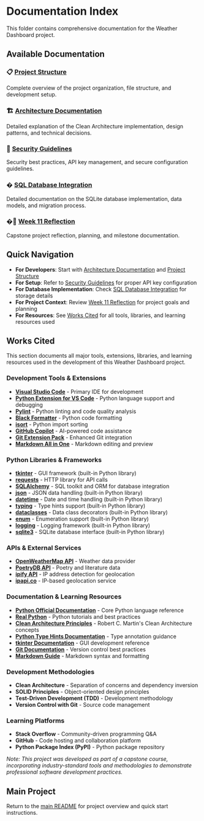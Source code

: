 # Documentation Index

This folder contains comprehensive documentation for the Weather Dashboard project.

## Available Documentation

### 📋 [Project Structure](project_structure.md)

Complete overview of the project organization, file structure, and development setup.

### 🏗️ [Architecture Documentation](architecture.md)

Detailed explanation of the Clean Architecture implementation, design patterns, and technical decisions.

### 🔐 [Security Guidelines](security.md)

Security best practices, API key management, and secure configuration guidelines.

### �️ [SQL Database Integration](SQL_DATABASE.md)

Detailed documentation on the SQLite database implementation, data models, and migration process.

### �📝 [Week 11 Reflection](Week11_Reflection.md)

Capstone project reflection, planning, and milestone documentation.

## Quick Navigation

- **For Developers**: Start with [Architecture Documentation](architecture.md) and [Project Structure](project_structure.md)
- **For Setup**: Refer to [Security Guidelines](security.md) for proper API key configuration
- **For Database Implementation**: Check [SQL Database Integration](SQL_DATABASE.md) for storage details
- **For Project Context**: Review [Week 11 Reflection](Week11_Reflection.md) for project goals and planning
- **For Resources**: See [Works Cited](#works-cited) for all tools, libraries, and learning resources used

## Works Cited

This section documents all major tools, extensions, libraries, and learning resources used in the development of this Weather Dashboard project.

### Development Tools & Extensions

- **[Visual Studio Code](https://code.visualstudio.com/)** - Primary IDE for development
- **[Python Extension for VS Code](https://marketplace.visualstudio.com/items?itemName=ms-python.python)** - Python language support and debugging
- **[Pylint](https://marketplace.visualstudio.com/items?itemName=ms-python.pylint)** - Python linting and code quality analysis
- **[Black Formatter](https://marketplace.visualstudio.com/items?itemName=ms-python.black-formatter)** - Python code formatting
- **[isort](https://marketplace.visualstudio.com/items?itemName=ms-python.isort)** - Python import sorting
- **[GitHub Copilot](https://marketplace.visualstudio.com/items?itemName=GitHub.copilot)** - AI-powered code assistance
- **[Git Extension Pack](https://marketplace.visualstudio.com/items?itemName=donjayamanne.git-extension-pack)** - Enhanced Git integration
- **[Markdown All in One](https://marketplace.visualstudio.com/items?itemName=yzhang.markdown-all-in-one)** - Markdown editing and preview

### Python Libraries & Frameworks

- **[tkinter](https://docs.python.org/3/library/tkinter.html)** - GUI framework (built-in Python library)
- **[requests](https://requests.readthedocs.io/)** - HTTP library for API calls
- **[SQLAlchemy](https://www.sqlalchemy.org/)** - SQL toolkit and ORM for database integration
- **[json](https://docs.python.org/3/library/json.html)** - JSON data handling (built-in Python library)
- **[datetime](https://docs.python.org/3/library/datetime.html)** - Date and time handling (built-in Python library)
- **[typing](https://docs.python.org/3/library/typing.html)** - Type hints support (built-in Python library)
- **[dataclasses](https://docs.python.org/3/library/dataclasses.html)** - Data class decorators (built-in Python library)
- **[enum](https://docs.python.org/3/library/enum.html)** - Enumeration support (built-in Python library)
- **[logging](https://docs.python.org/3/library/logging.html)** - Logging framework (built-in Python library)
- **[sqlite3](https://docs.python.org/3/library/sqlite3.html)** - SQLite database interface (built-in Python library)

### APIs & External Services

- **[OpenWeatherMap API](https://openweathermap.org/api)** - Weather data provider
- **[PoetryDB API](https://poetrydb.org/)** - Poetry and literature data
- **[ipify API](https://www.ipify.org/)** - IP address detection for geolocation
- **[ipapi.co](https://ipapi.co/)** - IP-based geolocation service

### Documentation & Learning Resources

- **[Python Official Documentation](https://docs.python.org/3/)** - Core Python language reference
- **[Real Python](https://realpython.com/)** - Python tutorials and best practices
- **[Clean Architecture Principles](https://blog.cleancoder.com/uncle-bob/2012/08/13/the-clean-architecture.html)** - Robert C. Martin's Clean Architecture concepts
- **[Python Type Hints Documentation](https://docs.python.org/3/library/typing.html)** - Type annotation guidance
- **[tkinter Documentation](https://docs.python.org/3/library/tkinter.html)** - GUI development reference
- **[Git Documentation](https://git-scm.com/doc)** - Version control best practices
- **[Markdown Guide](https://www.markdownguide.org/)** - Markdown syntax and formatting

### Development Methodologies

- **Clean Architecture** - Separation of concerns and dependency inversion
- **SOLID Principles** - Object-oriented design principles
- **Test-Driven Development (TDD)** - Development methodology
- **Version Control with Git** - Source code management

### Learning Platforms

- **Stack Overflow** - Community-driven programming Q&A
- **GitHub** - Code hosting and collaboration platform
- **Python Package Index (PyPI)** - Python package repository

*Note: This project was developed as part of a capstone course, incorporating industry-standard tools and methodologies to demonstrate professional software development practices.*

## Main Project

Return to the [main README](../README.md) for project overview and quick start instructions.
